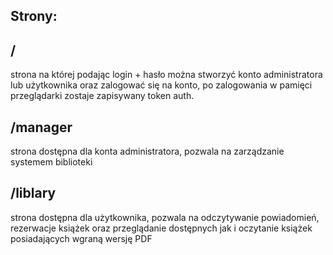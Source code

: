 ## Strony:


## /
strona na której podając login + hasło można stworzyć konto administratora lub użytkownika
oraz zalogować się na konto,
po zalogowania w pamięci przeglądarki zostaje zapisywany token auth.

## /manager
strona dostępna dla konta administratora,
pozwala na zarządzanie systemem biblioteki

## /liblary
strona dostępna dla użytkownika,
pozwala na odczytywanie powiadomień,
rezerwacje książek oraz przeglądanie dostępnych
jak i oczytanie książek posiadających wgraną wersję PDF